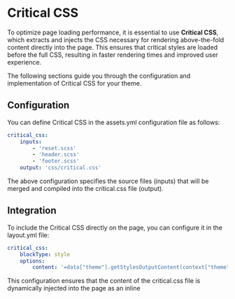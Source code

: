 <a id="dev-doc-frontend-css-critical-css"></a>

# Critical CSS

To optimize page loading performance, it is essential to use **Critical CSS**, which extracts and injects the CSS necessary for rendering above-the-fold content directly into the page. This ensures that critical styles are loaded before the full CSS, resulting in faster rendering times and improved user experience.

The following sections guide you through the configuration and implementation of Critical CSS for your theme.

## Configuration

You can define Critical CSS in the assets.yml configuration file as follows:

```yaml
critical_css:
    inputs:
        - 'reset.scss'
        - 'header.scss'
        - 'footer.scss'
    output: 'css/critical.css'
```

The above configuration specifies the source files (inputs) that will be merged and compiled into the critical.css file (output).

## Integration

To include the Critical CSS directly on the page, you can configure it in the layout.yml file:

```yaml
critical_css:
    blockType: style
    options:
        content: '=data["theme"].getStylesOutputContent(context["theme"], "critical_css")'
```

This configuration ensures that the content of the critical.css file is dynamically injected into the page as an inline <style> block.

## Example Output

The injected Critical CSS will look similar to the following:

```html
<style>*{box-sizing:border-box}button,input,optgroup,select,textarea{color:inherit}</style>
```

<!-- Frontend -->
